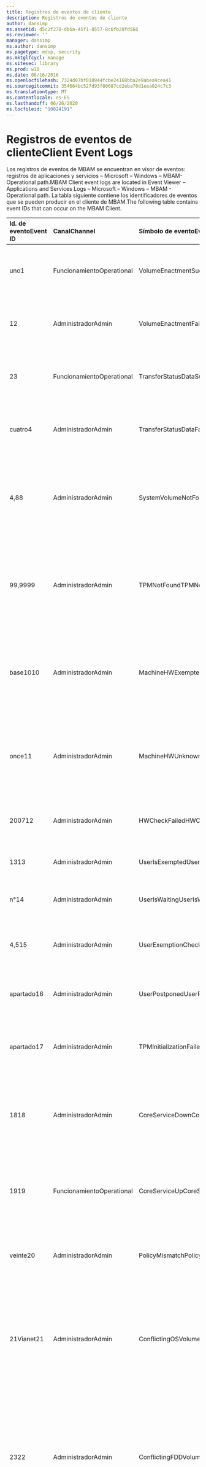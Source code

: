 ```yaml
---
title: Registros de eventos de cliente
description: Registros de eventos de cliente
author: dansimp
ms.assetid: d5c2f270-db6a-45f1-8557-8c6fb28fd568
ms.reviewer: ''
manager: dansimp
ms.author: dansimp
ms.pagetype: mdop, security
ms.mktglfcycl: manage
ms.sitesec: library
ms.prod: w10
ms.date: 06/16/2016
ms.openlocfilehash: 7324d07bf018944fcbe24168bba2e9abea9cea41
ms.sourcegitcommit: 354664bc527d93f80687cd2eba70d1eea024c7c3
ms.translationtype: MT
ms.contentlocale: es-ES
ms.lasthandoff: 06/26/2020
ms.locfileid: "10824191"
---
```

# <span data-ttu-id="db674-103">Registros de eventos de cliente</span><span class="sxs-lookup"><span data-stu-id="db674-103">Client Event Logs</span></span>

<span data-ttu-id="db674-104">Los registros de eventos de MBAM se encuentran en visor de eventos: registros de aplicaciones y servicios – Microsoft – Windows – MBAM-Operational path.</span><span class="sxs-lookup"><span data-stu-id="db674-104">MBAM Client event logs are located in Event Viewer – Applications and Services Logs – Microsoft – Windows – MBAM - Operational path.</span></span>
<span data-ttu-id="db674-105">La tabla siguiente contiene los identificadores de eventos que se pueden producir en el cliente de MBAM.</span><span class="sxs-lookup"><span data-stu-id="db674-105">The following table contains event IDs that can occur on the MBAM Client.</span></span>

<table>
<colgroup>
<col width="25%" />
<col width="25%" />
<col width="25%" />
<col width="25%" />
</colgroup>
<thead>
<tr class="header">
<th align="left"><span data-ttu-id="db674-106">Id. de evento</span><span class="sxs-lookup"><span data-stu-id="db674-106">Event ID</span></span></th>
<th align="left"><span data-ttu-id="db674-107">Canal</span><span class="sxs-lookup"><span data-stu-id="db674-107">Channel</span></span></th>
<th align="left"><span data-ttu-id="db674-108">Símbolo de evento</span><span class="sxs-lookup"><span data-stu-id="db674-108">Event symbol</span></span></th>
<th align="left"><span data-ttu-id="db674-109">Mensaje</span><span class="sxs-lookup"><span data-stu-id="db674-109">Message</span></span></th>
</tr>
</thead>
<tbody>
<tr class="odd">
<td align="left"><p><span data-ttu-id="db674-110">uno</span><span class="sxs-lookup"><span data-stu-id="db674-110">1</span></span></p></td>
<td align="left"><p><span data-ttu-id="db674-111">Funcionamiento</span><span class="sxs-lookup"><span data-stu-id="db674-111">Operational</span></span></p></td>
<td align="left"><p><span data-ttu-id="db674-112">VolumeEnactmentSuccessful</span><span class="sxs-lookup"><span data-stu-id="db674-112">VolumeEnactmentSuccessful</span></span></p></td>
<td align="left"><p><span data-ttu-id="db674-113">Las directivas de MBAM se aplicaron correctamente.</span><span class="sxs-lookup"><span data-stu-id="db674-113">The MBAM policies were applied successfully.</span></span></p></td>
</tr>
<tr class="even">
<td align="left"><p><span data-ttu-id="db674-114">1</span><span class="sxs-lookup"><span data-stu-id="db674-114">2</span></span></p></td>
<td align="left"><p><span data-ttu-id="db674-115">Administrador</span><span class="sxs-lookup"><span data-stu-id="db674-115">Admin</span></span></p></td>
<td align="left"><p><span data-ttu-id="db674-116">VolumeEnactmentFailed</span><span class="sxs-lookup"><span data-stu-id="db674-116">VolumeEnactmentFailed</span></span></p></td>
<td align="left"><p><span data-ttu-id="db674-117">Se produjo un error al aplicar las directivas de MBAM.</span><span class="sxs-lookup"><span data-stu-id="db674-117">An error occurred while applying MBAM policies.</span></span></p></td>
</tr>
<tr class="odd">
<td align="left"><p><span data-ttu-id="db674-118">2</span><span class="sxs-lookup"><span data-stu-id="db674-118">3</span></span></p></td>
<td align="left"><p><span data-ttu-id="db674-119">Funcionamiento</span><span class="sxs-lookup"><span data-stu-id="db674-119">Operational</span></span></p></td>
<td align="left"><p><span data-ttu-id="db674-120">TransferStatusDataSuccessful</span><span class="sxs-lookup"><span data-stu-id="db674-120">TransferStatusDataSuccessful</span></span></p></td>
<td align="left"><p><span data-ttu-id="db674-121">Los datos de estado de cifrado se enviaron correctamente.</span><span class="sxs-lookup"><span data-stu-id="db674-121">The encryption status data was sent successfully.</span></span></p></td>
</tr>
<tr class="even">
<td align="left"><p><span data-ttu-id="db674-122">cuatro</span><span class="sxs-lookup"><span data-stu-id="db674-122">4</span></span></p></td>
<td align="left"><p><span data-ttu-id="db674-123">Administrador</span><span class="sxs-lookup"><span data-stu-id="db674-123">Admin</span></span></p></td>
<td align="left"><p><span data-ttu-id="db674-124">TransferStatusDataFailed</span><span class="sxs-lookup"><span data-stu-id="db674-124">TransferStatusDataFailed</span></span></p></td>
<td align="left"><p><span data-ttu-id="db674-125">Se produjo un error al enviar datos de estado de cifrado.</span><span class="sxs-lookup"><span data-stu-id="db674-125">An error occurred while sending encryption status data.</span></span></p></td>
</tr>
<tr class="odd">
<td align="left"><p><span data-ttu-id="db674-126">4,8</span><span class="sxs-lookup"><span data-stu-id="db674-126">8</span></span></p></td>
<td align="left"><p><span data-ttu-id="db674-127">Administrador</span><span class="sxs-lookup"><span data-stu-id="db674-127">Admin</span></span></p></td>
<td align="left"><p><span data-ttu-id="db674-128">SystemVolumeNotFound</span><span class="sxs-lookup"><span data-stu-id="db674-128">SystemVolumeNotFound</span></span></p></td>
<td align="left"><p><span data-ttu-id="db674-129">Falta el volumen del sistema.</span><span class="sxs-lookup"><span data-stu-id="db674-129">The system volume is missing.</span></span> <span data-ttu-id="db674-130">SystemVolume es necesario para cifrar la unidad del sistema operativo.</span><span class="sxs-lookup"><span data-stu-id="db674-130">SystemVolume is needed to encrypt the operating system drive.</span></span></p></td>
</tr>
<tr class="even">
<td align="left"><p><span data-ttu-id="db674-131">99,999</span><span class="sxs-lookup"><span data-stu-id="db674-131">9</span></span></p></td>
<td align="left"><p><span data-ttu-id="db674-132">Administrador</span><span class="sxs-lookup"><span data-stu-id="db674-132">Admin</span></span></p></td>
<td align="left"><p><span data-ttu-id="db674-133">TPMNotFound</span><span class="sxs-lookup"><span data-stu-id="db674-133">TPMNotFound</span></span></p></td>
<td align="left"><p><span data-ttu-id="db674-134">Falta el hardware TPM.</span><span class="sxs-lookup"><span data-stu-id="db674-134">The TPM hardware is missing.</span></span> <span data-ttu-id="db674-135">Se necesita TPM para cifrar la unidad del sistema operativo con cualquier protector de TPM.</span><span class="sxs-lookup"><span data-stu-id="db674-135">TPM is needed to encrypt the operating system drive with any TPM protector.</span></span></p></td>
</tr>
<tr class="odd">
<td align="left"><p><span data-ttu-id="db674-136">base10</span><span class="sxs-lookup"><span data-stu-id="db674-136">10</span></span></p></td>
<td align="left"><p><span data-ttu-id="db674-137">Administrador</span><span class="sxs-lookup"><span data-stu-id="db674-137">Admin</span></span></p></td>
<td align="left"><p><span data-ttu-id="db674-138">MachineHWExempted</span><span class="sxs-lookup"><span data-stu-id="db674-138">MachineHWExempted</span></span></p></td>
<td align="left"><p><span data-ttu-id="db674-139">El equipo está exento del cifrado.</span><span class="sxs-lookup"><span data-stu-id="db674-139">The computer is exempted from Encryption.</span></span> <span data-ttu-id="db674-140">Estado del hardware de la máquina: excluido</span><span class="sxs-lookup"><span data-stu-id="db674-140">Machine’s hardware status: Exempted</span></span></p></td>
</tr>
<tr class="even">
<td align="left"><p><span data-ttu-id="db674-141">once</span><span class="sxs-lookup"><span data-stu-id="db674-141">11</span></span></p></td>
<td align="left"><p><span data-ttu-id="db674-142">Administrador</span><span class="sxs-lookup"><span data-stu-id="db674-142">Admin</span></span></p></td>
<td align="left"><p><span data-ttu-id="db674-143">MachineHWUnknown</span><span class="sxs-lookup"><span data-stu-id="db674-143">MachineHWUnknown</span></span></p></td>
<td align="left"><p><span data-ttu-id="db674-144">El equipo está exento del cifrado.</span><span class="sxs-lookup"><span data-stu-id="db674-144">The computer is exempted from encryption.</span></span> <span data-ttu-id="db674-145">Estado del hardware de la máquina: desconocido</span><span class="sxs-lookup"><span data-stu-id="db674-145">Machine’s hardware status: Unknown</span></span></p></td>
</tr>
<tr class="odd">
<td align="left"><p><span data-ttu-id="db674-146">2007</span><span class="sxs-lookup"><span data-stu-id="db674-146">12</span></span></p></td>
<td align="left"><p><span data-ttu-id="db674-147">Administrador</span><span class="sxs-lookup"><span data-stu-id="db674-147">Admin</span></span></p></td>
<td align="left"><p><span data-ttu-id="db674-148">HWCheckFailed</span><span class="sxs-lookup"><span data-stu-id="db674-148">HWCheckFailed</span></span></p></td>
<td align="left"><p><span data-ttu-id="db674-149">Error al comprobar la exención de hardware.</span><span class="sxs-lookup"><span data-stu-id="db674-149">Hardware exemption check failed.</span></span></p></td>
</tr>
<tr class="even">
<td align="left"><p><span data-ttu-id="db674-150">13</span><span class="sxs-lookup"><span data-stu-id="db674-150">13</span></span></p></td>
<td align="left"><p><span data-ttu-id="db674-151">Administrador</span><span class="sxs-lookup"><span data-stu-id="db674-151">Admin</span></span></p></td>
<td align="left"><p><span data-ttu-id="db674-152">UserIsExempted</span><span class="sxs-lookup"><span data-stu-id="db674-152">UserIsExempted</span></span></p></td>
<td align="left"><p><span data-ttu-id="db674-153">El usuario está exento del cifrado.</span><span class="sxs-lookup"><span data-stu-id="db674-153">The user is exempt from encryption.</span></span></p></td>
</tr>
<tr class="odd">
<td align="left"><p><span data-ttu-id="db674-154">n°</span><span class="sxs-lookup"><span data-stu-id="db674-154">14</span></span></p></td>
<td align="left"><p><span data-ttu-id="db674-155">Administrador</span><span class="sxs-lookup"><span data-stu-id="db674-155">Admin</span></span></p></td>
<td align="left"><p><span data-ttu-id="db674-156">UserIsWaiting</span><span class="sxs-lookup"><span data-stu-id="db674-156">UserIsWaiting</span></span></p></td>
<td align="left"><p><span data-ttu-id="db674-157">El usuario solicitó una exención.</span><span class="sxs-lookup"><span data-stu-id="db674-157">The user requested an exemption.</span></span></p></td>
</tr>
<tr class="even">
<td align="left"><p><span data-ttu-id="db674-158">4,5</span><span class="sxs-lookup"><span data-stu-id="db674-158">15</span></span></p></td>
<td align="left"><p><span data-ttu-id="db674-159">Administrador</span><span class="sxs-lookup"><span data-stu-id="db674-159">Admin</span></span></p></td>
<td align="left"><p><span data-ttu-id="db674-160">UserExemptionCheckFailed</span><span class="sxs-lookup"><span data-stu-id="db674-160">UserExemptionCheckFailed</span></span></p></td>
<td align="left"><p><span data-ttu-id="db674-161">Error en la comprobación de exención de usuario.</span><span class="sxs-lookup"><span data-stu-id="db674-161">User exemption check failed.</span></span></p></td>
</tr>
<tr class="odd">
<td align="left"><p><span data-ttu-id="db674-162">apartado</span><span class="sxs-lookup"><span data-stu-id="db674-162">16</span></span></p></td>
<td align="left"><p><span data-ttu-id="db674-163">Administrador</span><span class="sxs-lookup"><span data-stu-id="db674-163">Admin</span></span></p></td>
<td align="left"><p><span data-ttu-id="db674-164">UserPostponed</span><span class="sxs-lookup"><span data-stu-id="db674-164">UserPostponed</span></span></p></td>
<td align="left"><p><span data-ttu-id="db674-165">El usuario pospuso el proceso de cifrado.</span><span class="sxs-lookup"><span data-stu-id="db674-165">The user postponed the encryption process.</span></span></p></td>
</tr>
<tr class="even">
<td align="left"><p><span data-ttu-id="db674-166">apartado</span><span class="sxs-lookup"><span data-stu-id="db674-166">17</span></span></p></td>
<td align="left"><p><span data-ttu-id="db674-167">Administrador</span><span class="sxs-lookup"><span data-stu-id="db674-167">Admin</span></span></p></td>
<td align="left"><p><span data-ttu-id="db674-168">TPMInitializationFailed</span><span class="sxs-lookup"><span data-stu-id="db674-168">TPMInitializationFailed</span></span></p></td>
<td align="left"><p><span data-ttu-id="db674-169">Error al inicializar TPM.</span><span class="sxs-lookup"><span data-stu-id="db674-169">TPM initialization failed.</span></span> <span data-ttu-id="db674-170">El usuario rechazó los cambios de BIOS.</span><span class="sxs-lookup"><span data-stu-id="db674-170">The user rejected the BIOS changes.</span></span></p></td>
</tr>
<tr class="odd">
<td align="left"><p><span data-ttu-id="db674-171">18</span><span class="sxs-lookup"><span data-stu-id="db674-171">18</span></span></p></td>
<td align="left"><p><span data-ttu-id="db674-172">Administrador</span><span class="sxs-lookup"><span data-stu-id="db674-172">Admin</span></span></p></td>
<td align="left"><p><span data-ttu-id="db674-173">CoreServiceDown</span><span class="sxs-lookup"><span data-stu-id="db674-173">CoreServiceDown</span></span></p></td>
<td align="left"><p><span data-ttu-id="db674-174">No se puede conectar con el servicio de hardware y recuperación de MBAM.</span><span class="sxs-lookup"><span data-stu-id="db674-174">Unable to connect to the MBAM Recovery and Hardware service.</span></span></p></td>
</tr>
<tr class="even">
<td align="left"><p><span data-ttu-id="db674-175">19</span><span class="sxs-lookup"><span data-stu-id="db674-175">19</span></span></p></td>
<td align="left"><p><span data-ttu-id="db674-176">Funcionamiento</span><span class="sxs-lookup"><span data-stu-id="db674-176">Operational</span></span></p></td>
<td align="left"><p><span data-ttu-id="db674-177">CoreServiceUp</span><span class="sxs-lookup"><span data-stu-id="db674-177">CoreServiceUp</span></span></p></td>
<td align="left"><p><span data-ttu-id="db674-178">Se ha conectado correctamente al servicio de hardware y recuperación de MBAM.</span><span class="sxs-lookup"><span data-stu-id="db674-178">Successfully connected to the MBAM Recovery and Hardware service.</span></span></p></td>
</tr>
<tr class="odd">
<td align="left"><p><span data-ttu-id="db674-179">veinte</span><span class="sxs-lookup"><span data-stu-id="db674-179">20</span></span></p></td>
<td align="left"><p><span data-ttu-id="db674-180">Administrador</span><span class="sxs-lookup"><span data-stu-id="db674-180">Admin</span></span></p></td>
<td align="left"><p><span data-ttu-id="db674-181">PolicyMismatch</span><span class="sxs-lookup"><span data-stu-id="db674-181">PolicyMismatch</span></span></p></td>
<td align="left"><p><span data-ttu-id="db674-182">La Directiva MBAM está en conflicto o está dañada.</span><span class="sxs-lookup"><span data-stu-id="db674-182">The MBAM policy is in conflict or corrupt.</span></span></p></td>
</tr>
<tr class="even">
<td align="left"><p><span data-ttu-id="db674-183">21Vianet</span><span class="sxs-lookup"><span data-stu-id="db674-183">21</span></span></p></td>
<td align="left"><p><span data-ttu-id="db674-184">Administrador</span><span class="sxs-lookup"><span data-stu-id="db674-184">Admin</span></span></p></td>
<td align="left"><p><span data-ttu-id="db674-185">ConflictingOSVolumePolicies</span><span class="sxs-lookup"><span data-stu-id="db674-185">ConflictingOSVolumePolicies</span></span></p></td>
<td align="left"><p><span data-ttu-id="db674-186">Se detectaron conflictos de directivas de cifrado de volumen de so.</span><span class="sxs-lookup"><span data-stu-id="db674-186">Detected OS volume encryption policies conflict.</span></span> <span data-ttu-id="db674-187">Comprobar las directivas de BitLocker y MBAM relacionadas con los protectores de unidad de OS.</span><span class="sxs-lookup"><span data-stu-id="db674-187">Check BitLocker and MBAM policies related to OS drive protectors.</span></span></p></td>
</tr>
<tr class="odd">
<td align="left"><p><span data-ttu-id="db674-188">23</span><span class="sxs-lookup"><span data-stu-id="db674-188">22</span></span></p></td>
<td align="left"><p><span data-ttu-id="db674-189">Administrador</span><span class="sxs-lookup"><span data-stu-id="db674-189">Admin</span></span></p></td>
<td align="left"><p><span data-ttu-id="db674-190">ConflictingFDDVolumePolicies</span><span class="sxs-lookup"><span data-stu-id="db674-190">ConflictingFDDVolumePolicies</span></span></p></td>
<td align="left"><p><span data-ttu-id="db674-191">Se detectaron conflictos de directivas de cifrado de volumen de unidad de datos fijos.</span><span class="sxs-lookup"><span data-stu-id="db674-191">Detected Fixed Data Drive volume encryption policies conflict.</span></span> <span data-ttu-id="db674-192">Comprobar las directivas de BitLocker y MBAM relacionadas con protectores de unidad FDD.</span><span class="sxs-lookup"><span data-stu-id="db674-192">Check BitLocker and MBAM policies related to FDD drive protectors.</span></span></p></td>
</tr>
<tr class="even">
<td align="left"><p><span data-ttu-id="db674-193">,27</span><span class="sxs-lookup"><span data-stu-id="db674-193">27</span></span></p></td>
<td align="left"><p><span data-ttu-id="db674-194">Administrador</span><span class="sxs-lookup"><span data-stu-id="db674-194">Admin</span></span></p></td>
<td align="left"><p><span data-ttu-id="db674-195">EncryptionFailedNoDra</span><span class="sxs-lookup"><span data-stu-id="db674-195">EncryptionFailedNoDra</span></span></p></td>
<td align="left"><p><span data-ttu-id="db674-196">Se produjo un error durante el cifrado.</span><span class="sxs-lookup"><span data-stu-id="db674-196">An error occurred while encrypting.</span></span> <span data-ttu-id="db674-197">Es necesario un protector de agente de recuperación de datos (DRA) en el modo FIPS para equipos anteriores a Windows 8,1.</span><span class="sxs-lookup"><span data-stu-id="db674-197">A Data Recovery Agent (DRA) protector is required in FIPS mode for pre-Windows 8.1 machines.</span></span></p></td>
</tr>
<tr class="odd">
<td align="left"><p><span data-ttu-id="db674-198">apartado</span><span class="sxs-lookup"><span data-stu-id="db674-198">28</span></span></p></td>
<td align="left"><p><span data-ttu-id="db674-199">Funcionamiento</span><span class="sxs-lookup"><span data-stu-id="db674-199">Operational</span></span></p></td>
<td align="left"><p><span data-ttu-id="db674-200">TpmOwnerAuthEscrowed</span><span class="sxs-lookup"><span data-stu-id="db674-200">TpmOwnerAuthEscrowed</span></span></p></td>
<td align="left"><p><span data-ttu-id="db674-201">El TPM OwnerAuth se ha enviado a un depósito de garantía.</span><span class="sxs-lookup"><span data-stu-id="db674-201">The TPM OwnerAuth has been escrowed.</span></span></p></td>
</tr>
<tr class="even">
<td align="left"><p><span data-ttu-id="db674-202">32</span><span class="sxs-lookup"><span data-stu-id="db674-202">29</span></span></p></td>
<td align="left"><p><span data-ttu-id="db674-203">Funcionamiento</span><span class="sxs-lookup"><span data-stu-id="db674-203">Operational</span></span></p></td>
<td align="left"><p><span data-ttu-id="db674-204">RecoveryKeyEscrowed</span><span class="sxs-lookup"><span data-stu-id="db674-204">RecoveryKeyEscrowed</span></span></p></td>
<td align="left"><p><span data-ttu-id="db674-205">La clave de recuperación de BitLocker para el volumen se ha enviado un depósito de garantía.</span><span class="sxs-lookup"><span data-stu-id="db674-205">The BitLocker recovery key for the volume has been escrowed.</span></span></p></td>
</tr>
<tr class="odd">
<td align="left"><p><span data-ttu-id="db674-206">0,30</span><span class="sxs-lookup"><span data-stu-id="db674-206">30</span></span></p></td>
<td align="left"><p><span data-ttu-id="db674-207">Funcionamiento</span><span class="sxs-lookup"><span data-stu-id="db674-207">Operational</span></span></p></td>
<td align="left"><p><span data-ttu-id="db674-208">RecoveryKeyReset</span><span class="sxs-lookup"><span data-stu-id="db674-208">RecoveryKeyReset</span></span></p></td>
<td align="left"><p><span data-ttu-id="db674-209">La clave de recuperación de BitLocker para el volumen se ha actualizado.</span><span class="sxs-lookup"><span data-stu-id="db674-209">The BitLocker recovery key for the volume has been updated.</span></span></p></td>
</tr>
<tr class="even">
<td align="left"><p><span data-ttu-id="db674-210">35</span><span class="sxs-lookup"><span data-stu-id="db674-210">31</span></span></p></td>
<td align="left"><p><span data-ttu-id="db674-211">Funcionamiento</span><span class="sxs-lookup"><span data-stu-id="db674-211">Operational</span></span></p></td>
<td align="left"><p><span data-ttu-id="db674-212">EnforcePolicyDateSet</span><span class="sxs-lookup"><span data-stu-id="db674-212">EnforcePolicyDateSet</span></span></p></td>
<td align="left"><p><span data-ttu-id="db674-213">Se ha establecido la fecha de cumplimiento de la fecha, la fecha, <em> &lt; &gt; </em> para el volumen</span><span class="sxs-lookup"><span data-stu-id="db674-213">The enforce policy date, <em>&lt;date&gt;</em>, has been set for the volume</span></span></p></td>
</tr>
<tr class="odd">
<td align="left"><p><span data-ttu-id="db674-214">32</span><span class="sxs-lookup"><span data-stu-id="db674-214">32</span></span></p></td>
<td align="left"><p><span data-ttu-id="db674-215">Funcionamiento</span><span class="sxs-lookup"><span data-stu-id="db674-215">Operational</span></span></p></td>
<td align="left"><p><span data-ttu-id="db674-216">EnforcePolicyDateCleared</span><span class="sxs-lookup"><span data-stu-id="db674-216">EnforcePolicyDateCleared</span></span></p></td>
<td align="left"><p><span data-ttu-id="db674-217">Se <em> &lt; ha borrado la fecha de cumplimiento de la fecha y la fecha &gt; </em> de la Directiva.</span><span class="sxs-lookup"><span data-stu-id="db674-217">The enforce policy date, <em>&lt;date&gt;</em>, has been cleared for the volume.</span></span></p></td>
</tr>
<tr class="even">
<td align="left"><p><span data-ttu-id="db674-218">33</span><span class="sxs-lookup"><span data-stu-id="db674-218">33</span></span></p></td>
<td align="left"><p><span data-ttu-id="db674-219">Funcionamiento</span><span class="sxs-lookup"><span data-stu-id="db674-219">Operational</span></span></p></td>
<td align="left"><p><span data-ttu-id="db674-220">TpmLockOutResetSucceeded</span><span class="sxs-lookup"><span data-stu-id="db674-220">TpmLockOutResetSucceeded</span></span></p></td>
<td align="left"><p><span data-ttu-id="db674-221">Se restableció correctamente el bloqueo de TPM.</span><span class="sxs-lookup"><span data-stu-id="db674-221">Successfully reset TPM lockout.</span></span></p></td>
</tr>
<tr class="odd">
<td align="left"><p><span data-ttu-id="db674-222">34</span><span class="sxs-lookup"><span data-stu-id="db674-222">34</span></span></p></td>
<td align="left"><p><span data-ttu-id="db674-223">Administrador</span><span class="sxs-lookup"><span data-stu-id="db674-223">Admin</span></span></p></td>
<td align="left"><p><span data-ttu-id="db674-224">TpmLockOutResetFailed</span><span class="sxs-lookup"><span data-stu-id="db674-224">TpmLockOutResetFailed</span></span></p></td>
<td align="left"><p><span data-ttu-id="db674-225">Error al restablecer el bloqueo de TPM.</span><span class="sxs-lookup"><span data-stu-id="db674-225">Failed to reset TPM lockout.</span></span></p></td>
</tr>
<tr class="even">
<td align="left"><p><span data-ttu-id="db674-226">35</span><span class="sxs-lookup"><span data-stu-id="db674-226">35</span></span></p></td>
<td align="left"><p><span data-ttu-id="db674-227">Funcionamiento</span><span class="sxs-lookup"><span data-stu-id="db674-227">Operational</span></span></p></td>
<td align="left"><p><span data-ttu-id="db674-228">TpmOwnerAuthRetrievalSucceeded</span><span class="sxs-lookup"><span data-stu-id="db674-228">TpmOwnerAuthRetrievalSucceeded</span></span></p></td>
<td align="left"><p><span data-ttu-id="db674-229">OwnerAuth de TPM recuperados correctamente de los servicios de MBAM.</span><span class="sxs-lookup"><span data-stu-id="db674-229">Successfully retrieved TPM OwnerAuth from MBAM services.</span></span></p></td>
</tr>
<tr class="odd">
<td align="left"><p><span data-ttu-id="db674-230">36</span><span class="sxs-lookup"><span data-stu-id="db674-230">36</span></span></p></td>
<td align="left"><p><span data-ttu-id="db674-231">Administrador</span><span class="sxs-lookup"><span data-stu-id="db674-231">Admin</span></span></p></td>
<td align="left"><p><span data-ttu-id="db674-232">TpmOwnerAuthRetrievalFailed</span><span class="sxs-lookup"><span data-stu-id="db674-232">TpmOwnerAuthRetrievalFailed</span></span></p></td>
<td align="left"><p><span data-ttu-id="db674-233">Error al recuperar el TPM OwnerAuth de los servicios de MBAM.</span><span class="sxs-lookup"><span data-stu-id="db674-233">Failed to retrieve TPM OwnerAuth from MBAM services.</span></span></p></td>
</tr>
<tr class="even">
<td align="left"><p><span data-ttu-id="db674-234">37</span><span class="sxs-lookup"><span data-stu-id="db674-234">37</span></span></p></td>
<td align="left"><p><span data-ttu-id="db674-235">Administrador</span><span class="sxs-lookup"><span data-stu-id="db674-235">Admin</span></span></p></td>
<td align="left"><p><span data-ttu-id="db674-236">WmiProviderDllSearchPathUpdateFailed</span><span class="sxs-lookup"><span data-stu-id="db674-236">WmiProviderDllSearchPathUpdateFailed</span></span></p></td>
<td align="left"><p><span data-ttu-id="db674-237">Error al actualizar la ruta de búsqueda de archivos DLL para el proveedor WMI.</span><span class="sxs-lookup"><span data-stu-id="db674-237">Failed to update the DLL search path for WMI provider.</span></span></p></td>
</tr>
<tr class="odd">
<td align="left"><p><span data-ttu-id="db674-238">38</span><span class="sxs-lookup"><span data-stu-id="db674-238">38</span></span></p></td>
<td align="left"><p><span data-ttu-id="db674-239">Administrador</span><span class="sxs-lookup"><span data-stu-id="db674-239">Admin</span></span></p></td>
<td align="left"><p><span data-ttu-id="db674-240">TimedOutWaitingForWmiProvider</span><span class="sxs-lookup"><span data-stu-id="db674-240">TimedOutWaitingForWmiProvider</span></span></p></td>
<td align="left"><p><span data-ttu-id="db674-241">El agente se ha detenido: ha agotado el tiempo de espera para la instancia de proveedor WMI de MBAM.</span><span class="sxs-lookup"><span data-stu-id="db674-241">Agent Stopping - Timed-out waiting for MBAM WMI Provider Instance.</span></span></p></td>
</tr>
<tr class="even">
<td align="left"><p><span data-ttu-id="db674-242">39</span><span class="sxs-lookup"><span data-stu-id="db674-242">39</span></span></p></td>
<td align="left"><p><span data-ttu-id="db674-243">Funcionamiento</span><span class="sxs-lookup"><span data-stu-id="db674-243">Operational</span></span></p></td>
<td align="left"><p><span data-ttu-id="db674-244">RemovableDriveMounted</span><span class="sxs-lookup"><span data-stu-id="db674-244">RemovableDriveMounted</span></span></p></td>
<td align="left"><p><span data-ttu-id="db674-245">Se montó la unidad extraíble.</span><span class="sxs-lookup"><span data-stu-id="db674-245">Removable drive was mounted.</span></span></p></td>
</tr>
<tr class="odd">
<td align="left"><p><span data-ttu-id="db674-246">40</span><span class="sxs-lookup"><span data-stu-id="db674-246">40</span></span></p></td>
<td align="left"><p><span data-ttu-id="db674-247">Funcionamiento</span><span class="sxs-lookup"><span data-stu-id="db674-247">Operational</span></span></p></td>
<td align="left"><p><span data-ttu-id="db674-248">RemovableDriveDismounted</span><span class="sxs-lookup"><span data-stu-id="db674-248">RemovableDriveDismounted</span></span></p></td>
<td align="left"><p><span data-ttu-id="db674-249">Se desmontó la unidad extraíble.</span><span class="sxs-lookup"><span data-stu-id="db674-249">Removable drive was unmounted.</span></span></p></td>
</tr>
<tr class="even">
<td align="left"><p><span data-ttu-id="db674-250">41</span><span class="sxs-lookup"><span data-stu-id="db674-250">41</span></span></p></td>
<td align="left"><p><span data-ttu-id="db674-251">Funcionamiento</span><span class="sxs-lookup"><span data-stu-id="db674-251">Operational</span></span></p></td>
<td align="left"><p><span data-ttu-id="db674-252">FailedToEnactEndpointUnreachable</span><span class="sxs-lookup"><span data-stu-id="db674-252">FailedToEnactEndpointUnreachable</span></span></p></td>
<td align="left"><p><span data-ttu-id="db674-253">Si se produce un error al conectarse al servicio de hardware y recuperación de MBAM no se pudieron aplicar al volumen las directivas de MBAM correctamente.</span><span class="sxs-lookup"><span data-stu-id="db674-253">Failure to connect to the MBAM Recovery and Hardware service prevented MBAM policies from being applied successfully to the volume.</span></span></p></td>
</tr>
<tr class="odd">
<td align="left"><p><span data-ttu-id="db674-254">42</span><span class="sxs-lookup"><span data-stu-id="db674-254">42</span></span></p></td>
<td align="left"><p><span data-ttu-id="db674-255">Funcionamiento</span><span class="sxs-lookup"><span data-stu-id="db674-255">Operational</span></span></p></td>
<td align="left"><p><span data-ttu-id="db674-256">FailedToEnactLockedVolume</span><span class="sxs-lookup"><span data-stu-id="db674-256">FailedToEnactLockedVolume</span></span></p></td>
<td align="left"><p><span data-ttu-id="db674-257">El estado de volumen bloqueado evitó que las directivas de MBAM se aplicaran correctamente al volumen.</span><span class="sxs-lookup"><span data-stu-id="db674-257">Locked volume state prevented MBAM policies from being applied successfully to the volume.</span></span></p></td>
</tr>
<tr class="even">
<td align="left"><p><span data-ttu-id="db674-258">43</span><span class="sxs-lookup"><span data-stu-id="db674-258">43</span></span></p></td>
<td align="left"><p><span data-ttu-id="db674-259">Funcionamiento</span><span class="sxs-lookup"><span data-stu-id="db674-259">Operational</span></span></p></td>
<td align="left"><p><span data-ttu-id="db674-260">TransferStatusDataFailedEndpointUnreachable</span><span class="sxs-lookup"><span data-stu-id="db674-260">TransferStatusDataFailedEndpointUnreachable</span></span></p></td>
<td align="left"><p><span data-ttu-id="db674-261">Si se produce un error al conectarse al servicio de cumplimiento y estado de MBAM, no se podrán transferir los datos de estado de cifrado.</span><span class="sxs-lookup"><span data-stu-id="db674-261">Failure to connect to the MBAM Compliance and Status service prevented the transfer of encryption status data.</span></span></p></td>
</tr>
</tbody>
</table>

 


## <span data-ttu-id="db674-262">Temas relacionados</span><span class="sxs-lookup"><span data-stu-id="db674-262">Related topics</span></span>
[<span data-ttu-id="db674-263">Referencia técnica de MBAM 2.5</span><span class="sxs-lookup"><span data-stu-id="db674-263">Technical Reference for MBAM 2.5</span></span>](technical-reference-for-mbam-25.md)

[<span data-ttu-id="db674-264">Registros de eventos de servidor</span><span class="sxs-lookup"><span data-stu-id="db674-264">Server Event Logs</span></span>](server-event-logs.md)

 


## <span data-ttu-id="db674-265">¿Tiene una sugerencia para MBAM?</span><span class="sxs-lookup"><span data-stu-id="db674-265">Got a suggestion for MBAM?</span></span>
- <span data-ttu-id="db674-266">Agregue o vote por sugerencias [aquí](http://mbam.uservoice.com/forums/268571-microsoft-bitlocker-administration-and-monitoring).</span><span class="sxs-lookup"><span data-stu-id="db674-266">Add or vote on suggestions [here](http://mbam.uservoice.com/forums/268571-microsoft-bitlocker-administration-and-monitoring).</span></span> 
- <span data-ttu-id="db674-267">Para problemas de MBAM, usa el [Foro de TechNet de MBAM](https://social.technet.microsoft.com/Forums/home?forum=mdopmbam).</span><span class="sxs-lookup"><span data-stu-id="db674-267">For MBAM issues, use the [MBAM TechNet Forum](https://social.technet.microsoft.com/Forums/home?forum=mdopmbam).</span></span> 





